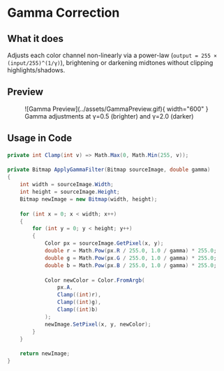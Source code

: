 # **Gamma Correction**

## What it does

Adjusts each color channel non-linearly via a power-law (`output = 255 × (input/255)^(1/γ)`), brightening or darkening midtones without clipping highlights/shadows.

## Preview

<figure markdown="span">
  ![Gamma Preview](../assets/GammaPreview.gif){ width="600" }
  <figcaption>Gamma adjustments at γ=0.5 (brighter) and γ=2.0 (darker)</figcaption>
</figure>

## Usage in Code

```csharp title="Gamma.cs" linenums="1" hl_lines="13-24"
private int Clamp(int v) => Math.Max(0, Math.Min(255, v));

private Bitmap ApplyGammaFilter(Bitmap sourceImage, double gamma)
{
    int width = sourceImage.Width;
    int height = sourceImage.Height;
    Bitmap newImage = new Bitmap(width, height);

    for (int x = 0; x < width; x++)
    {
        for (int y = 0; y < height; y++)
        {
            Color px = sourceImage.GetPixel(x, y);
            double r = Math.Pow(px.R / 255.0, 1.0 / gamma) * 255.0;
            double g = Math.Pow(px.G / 255.0, 1.0 / gamma) * 255.0;
            double b = Math.Pow(px.B / 255.0, 1.0 / gamma) * 255.0;

            Color newColor = Color.FromArgb(
                px.A,
                Clamp((int)r),
                Clamp((int)g),
                Clamp((int)b)
            );
            newImage.SetPixel(x, y, newColor);
        }
    }

    return newImage;
}

```

<!-- !!! info "XXXXXXXXXXXXXXXXXXXX"
    XXXXXXXXXXXXXXXXXXXXXXXXXXXXXXXXXXXXXXXXXXXXXXXXXXXXXXXXXXXXXXXXXXXXXXXXXXXXXXXXXXXXXXXXXXXXXXXXXXXXXXXXXXXXXXXXXXXXXXXXXXXXXXXXXXXXXXXXXXXXXXXXXXXXXXXXXXXXXXXXXXXXXXXXXXXXXXXXXXXX -->

